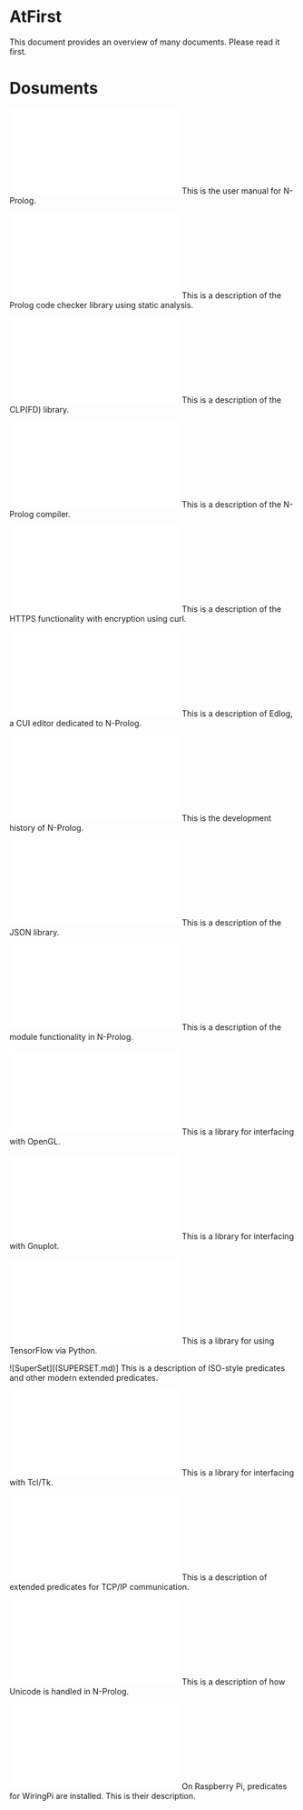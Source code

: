 # AtFirst
This document provides an overview of many documents. Please read it first.

# Dosuments
![UserManual](MANUAL.md)
This is the user manual for N-Prolog.

![Chacker](CHECKER.md)
This is a description of the Prolog code checker library using static analysis.

![CLPFD](CLPFD.md)
This is a description of the CLP(FD) library.

![Compiler](COMPILER.md)
This is a description of the N-Prolog compiler.

![Curl](CURL.md)
This is a description of the HTTPS functionality with encryption using curl.

![Edlog](EDLOG.md)
This is a description of Edlog, a CUI editor dedicated to N-Prolog.

![History](HISTORY.md)
This is the development history of N-Prolog.

![JSON](JSON.md)
This is a description of the JSON library.

![Module](MODULE.md)
This is a description of the module functionality in N-Prolog.

![OpenGL](OPENGL.md)
This is a library for interfacing with OpenGL.

![Plot](PLOT.md)
This is a library for interfacing with Gnuplot.

![Python](PYTHON.md)
This is a library for using TensorFlow via Python.

![SuperSet][(SUPERSET.md)]
This is a description of ISO-style predicates and other modern extended predicates.

![TCL/TK](TCLTK.md)
This is a library for interfacing with Tcl/Tk.

![TCP/IP](TCPIP.md)
This is a description of extended predicates for TCP/IP communication.

![Unicode](UNICODE.md)
This is a description of how Unicode is handled in N-Prolog.

![WiringPI](WIRINGPI.md)
On Raspberry Pi, predicates for WiringPi are installed. This is their description.
